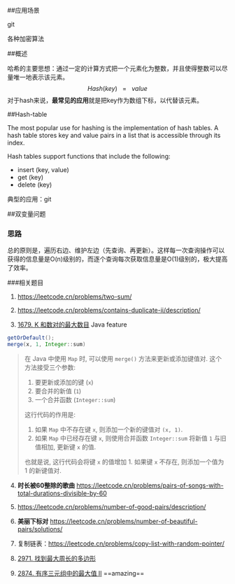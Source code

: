 ##应用场景

git

各种加密算法



##概述

哈希的主要思想：通过一定的计算方式把一个元素化为整数，并且使得整数可以尽量唯一地表示该元素。 
$$
Hash(key)~~~=~~~value
$$
对于hash来说，**最常见的应用**就是把key作为数组下标，以代替该元素。

##Hash-table

The most popular use for hashing is the implementation of hash tables. A hash table stores key and value pairs in a list that is accessible through its index.

Hash tables support functions that include the following:

- insert (key, value)
- get (key)
- delete (key)



典型的应用：git



##双变量问题

### 思路

总的原则是，遍历右边、维护左边（先查询、再更新）。这样每一次查询操作可以获得的信息量是O(n)级别的，而逐个查询每次获取信息量是O(1)级别的，极大提高了效率。

###相关题目

1. https://leetcode.cn/problems/two-sum/

2. https://leetcode.cn/problems/contains-duplicate-ii/description/

3.  [1679. K 和数对的最大数目](https://leetcode.cn/problems/max-number-of-k-sum-pairs/)   Java feature  

   ```Java
   getOrDefault();
   merge(x, 1, Integer::sum)
   ```

   >在 Java 中使用 `Map` 时, 可以使用 `merge()` 方法来更新或添加键值对. 这个方法接受三个参数:
   >
   >1. 要更新或添加的键 (`x`)
   >2. 要合并的新值 (`1`)
   >3. 一个合并函数 (`Integer::sum`)
   >
   >这行代码的作用是:
   >
   >1. 如果 `Map` 中不存在键 `x`, 则添加一个新的键值对 `(x, 1)`.
   >2. 如果 `Map` 中已经存在键 `x`, 则使用合并函数 `Integer::sum` 将新值 `1` 与旧值相加, 更新键 `x` 的值.
   >
   >也就是说, 这行代码会将键 `x` 的值增加 1. 如果键 `x` 不存在, 则添加一个值为 1 的新键值对.

4. **时长被60整除的歌曲** https://leetcode.cn/problems/pairs-of-songs-with-total-durations-divisible-by-60

5. https://leetcode.cn/problems/number-of-good-pairs/description/

6. **美丽下标对** https://leetcode.cn/problems/number-of-beautiful-pairs/solutions/

7. 复制链表：https://leetcode.cn/problems/copy-list-with-random-pointer/

8.  [2971. 找到最大周长的多边形](https://leetcode.cn/problems/find-polygon-with-the-largest-perimeter/)  

9.  [2874. 有序三元组中的最大值 II](https://leetcode.cn/problems/maximum-value-of-an-ordered-triplet-ii/)    ==amazing==



